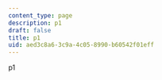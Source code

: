 ```yaml
---
content_type: page
description: p1
draft: false
title: p1
uid: aed3c8a6-3c9a-4c05-8990-b60542f01eff
---
```

p1